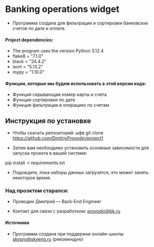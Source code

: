 # Banking operations widget
- Программа создана для фильтрации и сортировки банковских счетов по дате и оплате.

#### Project dependencies:
- The program uses the version Python 3.12.4
- flake8 = "7.1.0"
- black = "24.4.2"
- isort = "5.13.2"
- mypy = "1.10.0"

#### Функции, которые мы будем использовать в этой версии кода:
- Функция скрывающая номер карты и счета
- Функция сортировки по дате
- Функция фильтрации в операциях по счетам

## Инструкция по установке
- Чтобы скачать репозиторий:
ыфв
git clone https://github.com/DmitriyProvodin/project1

- Затем вам необходимо установить основные зависимости для запуска проекта в вашей системе:

pip install -r requirements.txt

- Подождите, пока наборы данных загрузятся, это может занять некоторое время.

### Над проэктом старался:
- Проводин Дмитрий — Back-End Engineer

- Контакт для связи с разработком:
provodin@bk.ru

#### Источники
- Программа создана при поддержке онлайн-школы skypro@skyeng.ru (рекомендую)